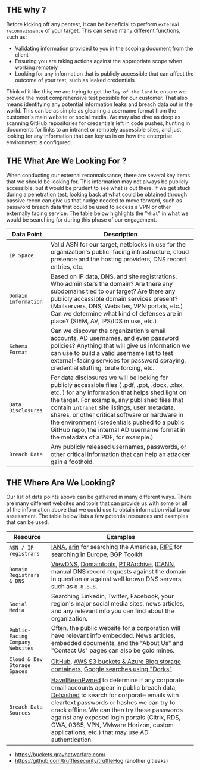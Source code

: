 ## THE why ?

Before kicking off any pentest, it can be beneficial to perform `external reconnaissance` of your target. This can serve many different functions, such as:
- Validating information provided to you in the scoping document from the client
- Ensuring you are taking actions against the appropriate scope when working remotely
- Looking for any information that is publicly accessible that can affect the outcome of your test, such as leaked credentials

Think of it like this; we are trying to get the `lay of the land` to ensure we provide the most comprehensive test possible for our customer. That also means identifying any potential information leaks and breach data out in the world. This can be as simple as gleaning a username format from the customer's main website or social media. We may also dive as deep as scanning GitHub repositories for credentials left in code pushes, hunting in documents for links to an intranet or remotely accessible sites, and just looking for any information that can key us in on how the enterprise environment is configured.


## THE What Are We Looking For ?

When conducting our external reconnaissance, there are several key items that we should be looking for. This information may not always be publicly accessible, but it would be prudent to see what is out there. If we get stuck during a penetration test, looking back at what could be obtained through passive recon can give us that nudge needed to move forward, such as password breach data that could be used to access a VPN or other externally facing service. The table below highlights the "`What`" in what we would be searching for during this phase of our engagement.

|**Data Point**|**Description**|
|---|---|
|`IP Space`|Valid ASN for our target, netblocks in use for the organization's public-facing infrastructure, cloud presence and the hosting providers, DNS record entries, etc.|
|`Domain Information`|Based on IP data, DNS, and site registrations. Who administers the domain? Are there any subdomains tied to our target? Are there any publicly accessible domain services present? (Mailservers, DNS, Websites, VPN portals, etc.) Can we determine what kind of defenses are in place? (SIEM, AV, IPS/IDS in use, etc.)|
|`Schema Format`|Can we discover the organization's email accounts, AD usernames, and even password policies? Anything that will give us information we can use to build a valid username list to test external-facing services for password spraying, credential stuffing, brute forcing, etc.|
|`Data Disclosures`|For data disclosures we will be looking for publicly accessible files ( .pdf, .ppt, .docx, .xlsx, etc. ) for any information that helps shed light on the target. For example, any published files that contain `intranet` site listings, user metadata, shares, or other critical software or hardware in the environment (credentials pushed to a public GitHub repo, the internal AD username format in the metadata of a PDF, for example.)|
|`Breach Data`|Any publicly released usernames, passwords, or other critical information that can help an attacker gain a foothold.|

## THE Where Are We Looking?

Our list of data points above can be gathered in many different ways. There are many different websites and tools that can provide us with some or all of the information above that we could use to obtain information vital to our assessment. The table below lists a few potential resources and examples that can be used.

|**Resource**|**Examples**|
|---|---|
|`ASN / IP registrars`|[IANA](https://www.iana.org/), [arin](https://www.arin.net/) for searching the Americas, [RIPE](https://www.ripe.net/) for searching in Europe, [BGP Toolkit](https://bgp.he.net/)|
|`Domain Registrars & DNS`|[ViewDNS](https://viewdns.info/), [Domaintools](https://www.domaintools.com/), [PTRArchive](http://ptrarchive.com/), [ICANN](https://lookup.icann.org/lookup), manual DNS record requests against the domain in question or against well known DNS servers, such as `8.8.8.8`.|
|`Social Media`|Searching Linkedin, Twitter, Facebook, your region's major social media sites, news articles, and any relevant info you can find about the organization.|
|`Public-Facing Company Websites`|Often, the public website for a corporation will have relevant info embedded. News articles, embedded documents, and the "About Us" and "Contact Us" pages can also be gold mines.|
|`Cloud & Dev Storage Spaces`|[GitHub](https://github.com/), [AWS S3 buckets & Azure Blog storage containers](https://grayhatwarfare.com/), [Google searches using "Dorks"](https://www.exploit-db.com/google-hacking-database)|
|`Breach Data Sources`|[HaveIBeenPwned](https://haveibeenpwned.com/) to determine if any corporate email accounts appear in public breach data, [Dehashed](https://www.dehashed.com/) to search for corporate emails with cleartext passwords or hashes we can try to crack offline. We can then try these passwords against any exposed login portals (Citrix, RDS, OWA, 0365, VPN, VMware Horizon, custom applications, etc.) that may use AD authentication.|

- https://buckets.grayhatwarfare.com/
- https://github.com/trufflesecurity/truffleHog (another gitleaks)